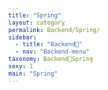 ```yaml
---
title: "Spring"
layout: category
permalink: Backend/Spring/
sidebar:
  - title: "Backend🐛"
  - nav: "Backend-menu"
taxonomy: Backend🐛Spring
sexy: 1
main: "Spring"
---
```


